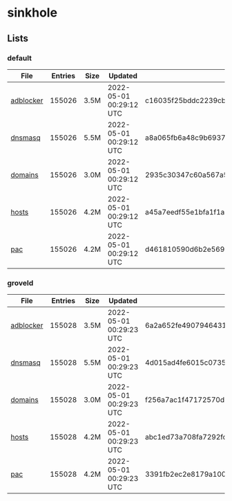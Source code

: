 # sinkhole

## Lists

### default

|File|Entries|Size|Updated|Hash|
|-|-|-|-|-|
|[adblocker](https://raw.githubusercontent.com/groveld/sinkhole/lists/default/adblocker.txt)|155026|3.5M|2022-05-01 00:29:12 UTC|c16035f25bddc2239cbdccee503a679834cf96a07ac17d6aad6541677d33c88d|
|[dnsmasq](https://raw.githubusercontent.com/groveld/sinkhole/lists/default/dnsmasq.txt)|155026|5.5M|2022-05-01 00:29:12 UTC|a8a065fb6a48c9b69374740a7f620c312a616af5a62094758db3b7ab923129df|
|[domains](https://raw.githubusercontent.com/groveld/sinkhole/lists/default/domains.txt)|155026|3.0M|2022-05-01 00:29:12 UTC|2935c30347c60a567a5630551879fa1c46c077cbbe7479fef2e2d722ae5464aa|
|[hosts](https://raw.githubusercontent.com/groveld/sinkhole/lists/default/hosts.txt)|155026|4.2M|2022-05-01 00:29:12 UTC|a45a7eedf55e1bfa1f1ab1455b93683661c1c987fef5a2756a94d88bb988add6|
|[pac](https://raw.githubusercontent.com/groveld/sinkhole/lists/default/pac.txt)|155026|4.2M|2022-05-01 00:29:12 UTC|d461810590d6b2e5696964bdc616f93d2e335ded3e3d469179d49645c22dcaf1|

### groveld

|File|Entries|Size|Updated|Hash|
|-|-|-|-|-|
|[adblocker](https://raw.githubusercontent.com/groveld/sinkhole/lists/groveld/adblocker.txt)|155028|3.5M|2022-05-01 00:29:23 UTC|6a2a652fe49079464316e5937af06ba7f16f9859c0e6757cb32255a26fcec205|
|[dnsmasq](https://raw.githubusercontent.com/groveld/sinkhole/lists/groveld/dnsmasq.txt)|155028|5.5M|2022-05-01 00:29:23 UTC|4d015ad4fe6015c07357c30526e51d1a75f54541557934f0fb598793cae7ce18|
|[domains](https://raw.githubusercontent.com/groveld/sinkhole/lists/groveld/domains.txt)|155028|3.0M|2022-05-01 00:29:23 UTC|f256a7ac1f47172570deca4c1a43b6c81ee5a9656b33fa56ee2007e1f4000479|
|[hosts](https://raw.githubusercontent.com/groveld/sinkhole/lists/groveld/hosts.txt)|155028|4.2M|2022-05-01 00:29:23 UTC|abc1ed73a708fa7292fcf70095dd377cee840eea27b4eed7674207c9d3541a5a|
|[pac](https://raw.githubusercontent.com/groveld/sinkhole/lists/groveld/pac.txt)|155028|4.2M|2022-05-01 00:29:23 UTC|3391fb2ec2e8179a10014f50647dd205f48c6b4bf7b680a192f30ccaabf87175|
